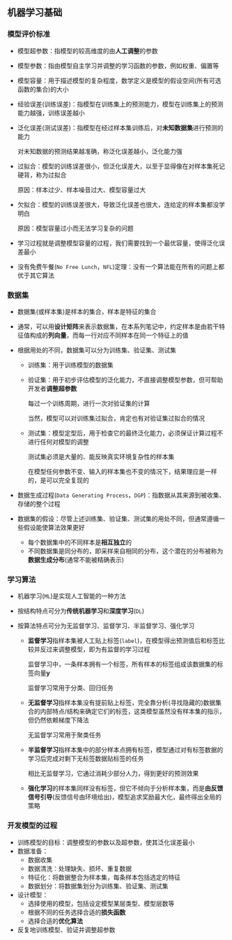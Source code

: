 ## 机器学习基础

### 模型评价标准

- 模型超参数：指模型的较高维度的由**人工调整**的参数

- 模型参数：指由模型自主学习并调整的学习函数的参数，例如权重、偏置等

- 模型容量：用于描述模型的复杂程度，数学定义是模型的假设空间(所有可选函数的集合)的大小

- 经验误差(训练误差)：指模型在训练集上的预测能力，模型在训练集上的预测能力越强，训练误差越小

- 泛化误差(测试误差)：指模型在经过样本集训练后，对**未知数据集**进行预测的能力

  对未知数据的预测结果越准确，称泛化误差越小，泛化能力强

- 过拟合：模型的训练误差很小，但泛化误差大，以至于显得像在对样本集死记硬背，称为过拟合

  原因：样本过少、样本噪音过大、模型容量过大

- 欠拟合：模型的训练误差很大，导致泛化误差也很大，连给定的样本集都没学明白

  原因：模型容量过小而无法学习复杂的问题

- 学习过程就是调整模型容量的过程，我们需要找到一个最优容量，使得泛化误差最小

- 没有免费午餐(`No Free Lunch`，`NFL`)定理：没有一个算法能在所有的问题上都优于其它算法

### 数据集

- 数据集(或样本集)是样本的集合，样本是特征的集合

- 通常，可以用**设计矩阵**来表示数据集，在本系列笔记中，约定样本是由若干特征值构成的**列向量**，而每一行对应不同样本在同一个特征上的值

- 根据用处的不同，数据集可以分为训练集、验证集、测试集

  - 训练集：用于训练模型的数据集

  - 验证集：用于初步评估模型的泛化能力，不直接调整模型参数，但可帮助开发者**调整超参数**

    每过一个训练周期，进行一次对验证集的计算

    当然，模型可以对训练集过拟合，肯定也有对验证集过拟合的情况

  - 测试集：模型定型后，用于检查它的最终泛化能力，必须保证计算过程不进行任何对模型的调整

    测试集必须是大量的、能反映真实环境复杂性的样本集

    在模型任何参数不变、输入的样本集也不变的情况下，结果理应是一样的，是可以完全复现的

- 数据生成过程(`Data Generating Process`，`DGP`)：指数据从其来源到被收集、存储的整个过程

- 数据集的假设：尽管上述训练集、验证集、测试集的用处不同，但通常遵循一些假设能使算法效果更好

  - 每个数据集中的不同样本是**相互独立**的
  - 不同数据集是同分布的，即采样来自相同的分布，这个潜在的分布被称为**数据生成分布**(通常不能被精确表示)

### 学习算法

- 机器学习(`ML`)是实现人工智能的一种方法

- 按结构特点可分为**传统机器学习**和**深度学习**(`DL`)

- 按算法特点可分为无监督学习、监督学习、半监督学习、强化学习

  - **监督学习**指样本集被人工贴上标签(`label`)，在模型得出预测值后和标签比较并反过来调整模型，即为有监督的学习过程

    监督学习中，一条样本拥有一个标签，所有样本的标签组成该数据集的标签向量$\boldsymbol y$

    监督学习常用于分类、回归任务

  - **无监督学习**指样本集没有提前贴上标签，完全靠分析(寻找隐藏的)数据集合的内部特点/结构来确定它们的标签，这类模型虽然没有样本集的指示，但仍然依赖梯度下降法

    无监督学习常用于聚类任务

  - **半监督学习**指样本集中的部分样本点拥有标签，模型通过对有标签数据的学习后完成对剩下无标签数据贴标签的任务

    相比无监督学习，它通过消耗少部分人力，得到更好的预测效果
  
  - **强化学习**的样本集同样没有标签，但它不倾向于分析样本集，而是**由反馈信号引导**(反馈信号由环境给出)，模型追求奖励最大化，最终得出全局的策略

### 开发模型的过程

- 训练模型的目标：调整模型的参数以及超参数，使其泛化误差最小
- 数据准备：
  - 数据收集
  - 数据清洗：处理缺失、损坏、重复数据
  - 特征化：将数据整合为样本集，每条样本包括选定的特征
  - 数据划分：将数据集划分为训练集、验证集、测试集
- 设计模型：
  - 选择使用的模型，包括设定模型某层类型、模型层数等
  - 根据不同的任务选择合适的**损失函数**
  - 选择合适的**优化算法**
- 反复地训练模型、验证并调整超参数
